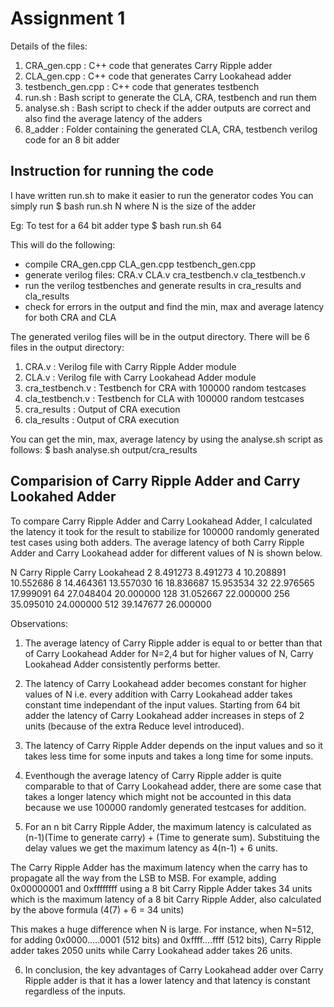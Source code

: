 # Assignment 1

Details of the files:
1. CRA_gen.cpp : C++ code that generates Carry Ripple adder
2. CLA_gen.cpp : C++ code that generates Carry Lookahead adder
3. testbench_gen.cpp : C++ code that generates testbench
4. run.sh : Bash script to generate the CLA, CRA, testbench and run them
5. analyse.sh : Bash script to check if the adder outputs are correct and also find the average latency of the adders
6. 8_adder : Folder containing the generated CLA, CRA, testbench verilog code for an 8 bit adder

## Instruction for running the code

I have written run.sh to make it easier to run the generator codes
You can simply run 
$ bash run.sh N
where N is the size of the adder

Eg: To test for a 64 bit adder type
$ bash run.sh 64

This will do the following:
- compile CRA_gen.cpp CLA_gen.cpp testbench_gen.cpp
- generate verilog files: CRA.v CLA.v cra_testbench.v cla_testbench.v
- run the verilog testbenches and generate results in cra_results and cla_results
- check for errors in the output and find the min, max and average latency for both CRA and CLA

The generated verilog files will be in the output directory. There will be 6 files in the output directory:
1. CRA.v : Verilog file with Carry Ripple Adder module
2. CLA.v : Verilog file with Carry Lookahead Adder module
3. cra_testbench.v : Testbench for CRA with 100000 random testcases
4. cla_testbench.v : Testbench for CLA with 100000 random testcases
5. cra_results : Output of CRA execution
6. cla_results : Output of CRA execution

You can get the min, max, average latency by using the analyse.sh script as follows:
$ bash analyse.sh output/cra_results

## Comparision of Carry Ripple Adder and Carry Lookahed Adder

To compare Carry Ripple Adder and Carry Lookahead Adder, I calculated the latency it took for the result to stabilize for 100000 randomly generated test cases using both adders.
The average latency of both Carry Ripple Adder and Carry Lookahead adder for different values of N is shown below.

N	Carry Ripple	Carry Lookahead
2	8.491273	8.491273
4	10.208891	10.552686
8	14.464361	13.557030
16	18.836687	15.953534
32	22.976565	17.999091
64	27.048404	20.000000
128	31.052667	22.000000
256	35.095010	24.000000
512	39.147677	26.000000

Observations:
1. The average latency of Carry Ripple adder is equal to or better than that of Carry Lookahead Adder for N=2,4 but for higher values of N, Carry Lookahead Adder consistently performs better.

2. The latency of Carry Lookahead adder becomes constant for higher values of N i.e. every addition with Carry Lookahead adder takes constant time independant of the input values. Starting from 64 bit adder the latency of Carry Lookahead adder increases in steps of 2 units (because of the extra Reduce level introduced).

3. The latency of Carry Ripple Adder depends on the input values and so it takes less time for some inputs and takes a long time for some inputs.

4. Eventhough the average latency of Carry Ripple adder is quite comparable to that of Carry Lookahead adder, there are some case that takes a longer latency which might not be accounted in this data because we use 100000 randomly generated testcases for addition.

5. For an n bit Carry Ripple Adder, the maximum latency is calculated as (n-1)(Time to generate carry) + (Time to generate sum). Substituing the delay values we get the maximum latency as 4(n-1) + 6 units.

The Carry Ripple Adder has the maximum latency when the carry has to propagate all the way from the LSB to MSB. For example, adding 0x00000001 and 0xffffffff using a 8 bit Carry Ripple Adder takes 34 units which is the maximum latency of a 8 bit Carry Ripple Adder, also calculated by the above formula (4(7) + 6 = 34 units)

This makes a huge difference when N is large. For instance, when N=512, for adding 0x0000.....0001 (512 bits) and 0xffff....ffff (512 bits), Carry Ripple adder takes 2050 units while Carry Lookahead adder takes 26 units.

6. In conclusion, the key advantages of Carry Lookahead adder over Carry Ripple adder is that it has a lower latency and that latency is constant regardless of the inputs.
